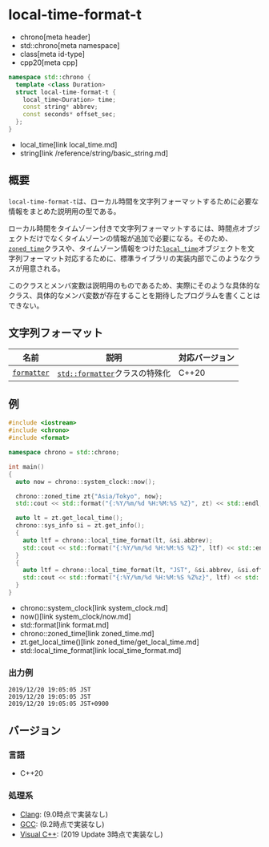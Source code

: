 # local-time-format-t
* chrono[meta header]
* std::chrono[meta namespace]
* class[meta id-type]
* cpp20[meta cpp]

```cpp
namespace std::chrono {
  template <class Duration>
  struct local-time-format-t {
    local_time<Duration> time;
    const string* abbrev;
    const seconds* offset_sec;
  };
}
```
* local_time[link local_time.md]
* string[link /reference/string/basic_string.md]

## 概要
`local-time-format-t`は、ローカル時間を文字列フォーマットするために必要な情報をまとめた説明用の型である。

ローカル時間をタイムゾーン付きで文字列フォーマットするには、時間点オブジェクトだけでなくタイムゾーンの情報が追加で必要になる。そのため、[`zoned_time`](zoned_time.md)クラスや、タイムゾーン情報をつけた[`local_time`](local_time.md)オブジェクトを文字列フォーマット対応するために、標準ライブラリの実装内部でこのようなクラスが用意される。

このクラスとメンバ変数は説明用のものであるため、実際にそのような具体的なクラス、具体的なメンバ変数が存在することを期待したプログラムを書くことはできない。


## 文字列フォーマット

| 名前 | 説明 | 対応バージョン |
|------|------|----------------|
| [`formatter`](local-time-format-t/formatter.md) | [`std::formatter`](/reference/format/formatter.md)クラスの特殊化 | C++20 |


## 例
```cpp example
#include <iostream>
#include <chrono>
#include <format>

namespace chrono = std::chrono;

int main()
{
  auto now = chrono::system_clock::now();

  chrono::zoned_time zt{"Asia/Tokyo", now};
  std::cout << std::format("{:%Y/%m/%d %H:%M:%S %Z}", zt) << std::endl;

  auto lt = zt.get_local_time();
  chrono::sys_info si = zt.get_info();
  {
    auto ltf = chrono::local_time_format(lt, &si.abbrev);
    std::cout << std::format("{:%Y/%m/%d %H:%M:%S %Z}", ltf) << std::endl;
  }
  {
    auto ltf = chrono::local_time_format(lt, "JST", &si.abbrev, &si.offset);
    std::cout << std::format("{:%Y/%m/%d %H:%M:%S %Z%z}", ltf) << std::endl;
  }
}
```
* chrono::system_clock[link system_clock.md]
* now()[link system_clock/now.md]
* std::format[link format.md]
* chrono::zoned_time[link zoned_time.md]
* zt.get_local_time()[link zoned_time/get_local_time.md]
* std::local_time_format[link local_time_format.md]

### 出力例
```
2019/12/20 19:05:05 JST
2019/12/20 19:05:05 JST
2019/12/20 19:05:05 JST+0900
```

## バージョン
### 言語
- C++20

### 処理系
- [Clang](/implementation.md#clang): (9.0時点で実装なし)
- [GCC](/implementation.md#gcc): (9.2時点で実装なし)
- [Visual C++](/implementation.md#visual_cpp): (2019 Update 3時点で実装なし)

